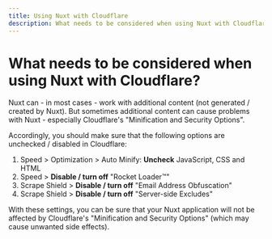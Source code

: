 ```yaml
---
title: Using Nuxt with Cloudflare
description: What needs to be considered when using Nuxt with Cloudflare
---
```


# What needs to be considered when using Nuxt with Cloudflare?

Nuxt can - in most cases - work with additional content (not generated / created by Nuxt). But sometimes additional content can cause problems with Nuxt - especially Cloudflare's "Minification and Security Options".

Accordingly, you should make sure that the following options are unchecked / disabled in Cloudflare:

1. Speed > Optimization > Auto Minify: **Uncheck** JavaScript, CSS and HTML
2. Speed > **Disable / turn off** "Rocket Loader™"
3. Scrape Shield > **Disable / turn off** "Email Address Obfuscation"
4. Scrape Shield > **Disable / turn off** "Server-side Excludes"

With these settings, you can be sure that your Nuxt application will not be affected by Cloudflare's "Minification and Security Options" (which may cause unwanted side effects).
